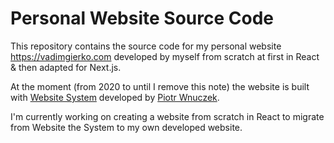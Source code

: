 # Personal Website Source Code

This repository contains the source code for my personal website https://vadimgierko.com developed by myself from scratch at first in React & then adapted for Next.js.

At the moment (from 2020 to until I remove this note) the website is built with [Website System](https://github.com/PiotrWnuczek/WebsiteSystem) developed by [Piotr Wnuczek](https://github.com/piotrwnuczek).

I'm currently working on creating a website from scratch in React to migrate from Website the System to my own developed website.
